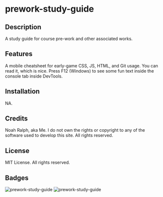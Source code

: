 # prework-study-guide

## Description

A study guide for course pre-work and other associated works.

## Features

A mobile cheatsheet for early-game CSS, JS, HTML, and Git usage.
You can read it, which is nice. Press F12 (Windows) to see some fun text inside the console tab inside DevTools.

## Installation

NA.

## Credits

Noah Ralph, aka Me.
I do not own the rights or copyright to any of the software used to develop this site.
All rights reserved.

## License

MIT License. All rights reserved.

## Badges

![prework-study-guide](https://img.shields.io/github/languages/count/noahjralph/prework-study-guide?style=plastic)
![prework-study-guide](https://img.shields.io/github/languages/top/noahjralph/prework-study-guide?style=plastic)

